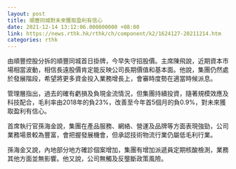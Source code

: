 ```yaml
---
layout: post
title: 順豐同城對未來獲取盈利有信心
date: 2021-12-14 13:12:06.000000000 +08:00
link: https://news.rthk.hk/rthk/ch/component/k2/1624127-20211214.htm
categories: rthk
---
```


由順豐控股分拆的順豐同城首日掛牌，今早失守招股價。主席陳飛說，近期資本市場相當波動，相信長遠股價肯定能反映公司長期價值和基本面。他說，集團仍然處於發展階段，希望將更多資金投入業務增長上，會審時度勢在適當時候派息。

管理層指出，過去的確有虧損及負現金流情況，但集團持續投資，隨著規模效應及科技配合，毛利率由2018年的負23%，改善至今年首5個月的負0.9%，對未來獲取盈利有信心。

首席執行官孫海金說，集團在產品服務、網絡、營運及品牌等方面表現強勁，公司業務場景較為豐富，會把握發展機會，但承認技術物流行業仍屬低毛利行業。

孫海金又說，內地部分地方確診個案增加，集團有增加派遞員定期核酸檢測，業務其他方面並無影響。他又說，公司無觸及反壟斷政策風險。
